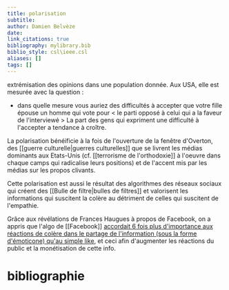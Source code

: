 ```yaml
---
title: polarisation
subtitle:
author: Damien Belvèze
date: 
link_citations: true
bibliography: mylibrary.bib
biblio_style: csl\ieee.csl
aliases: []
tags: []
---
```


extrémisation des opinions dans une population donnée. 
Aux USA, elle est mesurée avec la question : 

- dans quelle mesure vous auriez des difficultés à accepter que votre fille épouse un homme qui vote pour < le parti opposé à celui qui a la faveur de l'interviewé >
La part des gens qui expriment une difficulté à l'accepter a tendance à croître. 

La polarisation bénéificie à la fois de l'ouverture de la fenêtre d'Overton, des [[guerre culturelle|guerres culturelles]] que se livrent les médias dominants aux Etats-Unis (cf. [[terrorisme de l'orthodoxie]] à l'oeuvre dans chaque camps qui radicalise leurs positions) et de l'accent mis par les médias sur les propos clivants. 

Cette polarisation est aussi le résultat des algorithmes des réseaux sociaux qui créent des [[Bulle de filtre|bulles de filtres]] et valorisent les informations qui suscitent la colère au détriment de celles qui suscitent de l'empathie. 

Grâce aux révélations de Frances Haugues à propos de Facebook, on a appris que l'algo de [[Facebook]] [accordait 6 fois plus d'importance aux réactions de colère dans le partage de l'information (sous la forme d'émoticone) qu'au simple like](https://www.washingtonpost.com/technology/2021/10/26/facebook-angry-emoji-algorithm/), et ceci afin d'augmenter les réactions du public et la monétisation de cette info. 







# bibliographie

